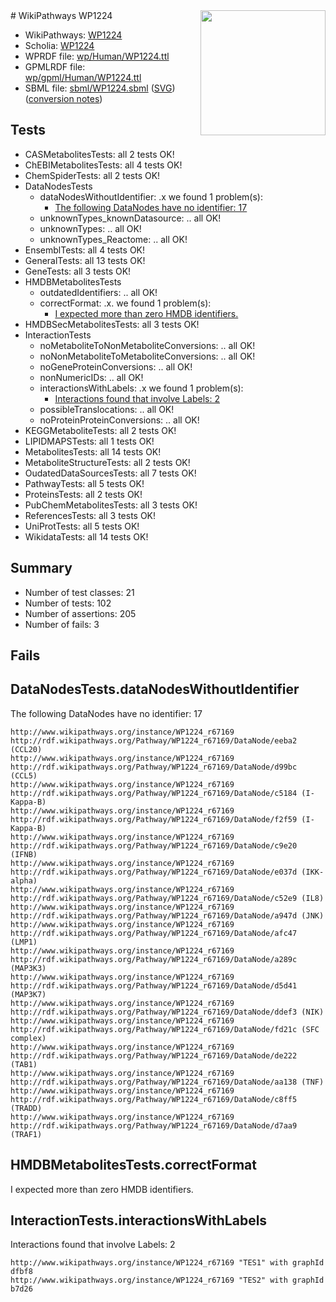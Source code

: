 <img style="float: right; width: 200px" src="../logo.png" />
# WikiPathways WP1224

* WikiPathways: [WP1224](https://identifiers.org/wikipathways:WP1224)
* Scholia: [WP1224](https://scholia.toolforge.org/wikipathways/WP1224)
* WPRDF file: [wp/Human/WP1224.ttl](../wp/Human/WP1224.ttl)
* GPMLRDF file: [wp/gpml/Human/WP1224.ttl](../wp/gpml/Human/WP1224.ttl)
* SBML file: [sbml/WP1224.sbml](../sbml/WP1224.sbml) ([SVG](../sbml/WP1224.svg)) ([conversion notes](../sbml/WP1224.txt))

## Tests
* CASMetabolitesTests: all 2 tests OK!
* ChEBIMetabolitesTests: all 4 tests OK!
* ChemSpiderTests: all 2 tests OK!
* DataNodesTests
    * dataNodesWithoutIdentifier: .x we found 1 problem(s):
        * [The following DataNodes have no identifier: 17](#8792c497)
    * unknownTypes_knownDatasource: .. all OK!
    * unknownTypes: .. all OK!
    * unknownTypes_Reactome: .. all OK!
* EnsemblTests: all 4 tests OK!
* GeneralTests: all 13 tests OK!
* GeneTests: all 3 tests OK!
* HMDBMetabolitesTests
    * outdatedIdentifiers: .. all OK!
    * correctFormat: .x. we found 1 problem(s):
        * [I expected more than zero HMDB identifiers.](#ad154c1e)
* HMDBSecMetabolitesTests: all 3 tests OK!
* InteractionTests
    * noMetaboliteToNonMetaboliteConversions: .. all OK!
    * noNonMetaboliteToMetaboliteConversions: .. all OK!
    * noGeneProteinConversions: .. all OK!
    * nonNumericIDs: .. all OK!
    * interactionsWithLabels: .x we found 1 problem(s):
        * [Interactions found that involve Labels: 2](#630d2679)
    * possibleTranslocations: .. all OK!
    * noProteinProteinConversions: .. all OK!
* KEGGMetaboliteTests: all 2 tests OK!
* LIPIDMAPSTests: all 1 tests OK!
* MetabolitesTests: all 14 tests OK!
* MetaboliteStructureTests: all 2 tests OK!
* OudatedDataSourcesTests: all 7 tests OK!
* PathwayTests: all 5 tests OK!
* ProteinsTests: all 2 tests OK!
* PubChemMetabolitesTests: all 3 tests OK!
* ReferencesTests: all 3 tests OK!
* UniProtTests: all 5 tests OK!
* WikidataTests: all 14 tests OK!


## Summary

* Number of test classes: 21
* Number of tests: 102
* Number of assertions: 205
* Number of fails: 3

## Fails

<a name="8792c497" />

## DataNodesTests.dataNodesWithoutIdentifier

The following DataNodes have no identifier: 17
```
http://www.wikipathways.org/instance/WP1224_r67169 http://rdf.wikipathways.org/Pathway/WP1224_r67169/DataNode/eeba2 (CCL20)
http://www.wikipathways.org/instance/WP1224_r67169 http://rdf.wikipathways.org/Pathway/WP1224_r67169/DataNode/d99bc (CCL5)
http://www.wikipathways.org/instance/WP1224_r67169 http://rdf.wikipathways.org/Pathway/WP1224_r67169/DataNode/c5184 (I-Kappa-B)
http://www.wikipathways.org/instance/WP1224_r67169 http://rdf.wikipathways.org/Pathway/WP1224_r67169/DataNode/f2f59 (I-Kappa-B)
http://www.wikipathways.org/instance/WP1224_r67169 http://rdf.wikipathways.org/Pathway/WP1224_r67169/DataNode/c9e20 (IFNB)
http://www.wikipathways.org/instance/WP1224_r67169 http://rdf.wikipathways.org/Pathway/WP1224_r67169/DataNode/e037d (IKK-alpha)
http://www.wikipathways.org/instance/WP1224_r67169 http://rdf.wikipathways.org/Pathway/WP1224_r67169/DataNode/c52e9 (IL8)
http://www.wikipathways.org/instance/WP1224_r67169 http://rdf.wikipathways.org/Pathway/WP1224_r67169/DataNode/a947d (JNK)
http://www.wikipathways.org/instance/WP1224_r67169 http://rdf.wikipathways.org/Pathway/WP1224_r67169/DataNode/afc47 (LMP1)
http://www.wikipathways.org/instance/WP1224_r67169 http://rdf.wikipathways.org/Pathway/WP1224_r67169/DataNode/a289c (MAP3K3)
http://www.wikipathways.org/instance/WP1224_r67169 http://rdf.wikipathways.org/Pathway/WP1224_r67169/DataNode/d5d41 (MAP3K7)
http://www.wikipathways.org/instance/WP1224_r67169 http://rdf.wikipathways.org/Pathway/WP1224_r67169/DataNode/ddef3 (NIK)
http://www.wikipathways.org/instance/WP1224_r67169 http://rdf.wikipathways.org/Pathway/WP1224_r67169/DataNode/fd21c (SFC complex)
http://www.wikipathways.org/instance/WP1224_r67169 http://rdf.wikipathways.org/Pathway/WP1224_r67169/DataNode/de222 (TAB1)
http://www.wikipathways.org/instance/WP1224_r67169 http://rdf.wikipathways.org/Pathway/WP1224_r67169/DataNode/aa138 (TNF)
http://www.wikipathways.org/instance/WP1224_r67169 http://rdf.wikipathways.org/Pathway/WP1224_r67169/DataNode/c8ff5 (TRADD)
http://www.wikipathways.org/instance/WP1224_r67169 http://rdf.wikipathways.org/Pathway/WP1224_r67169/DataNode/d7aa9 (TRAF1)
```

<a name="ad154c1e" />

## HMDBMetabolitesTests.correctFormat

I expected more than zero HMDB identifiers.
<a name="630d2679" />

## InteractionTests.interactionsWithLabels

Interactions found that involve Labels: 2
```
http://www.wikipathways.org/instance/WP1224_r67169 "TES1" with graphId dfbf8
http://www.wikipathways.org/instance/WP1224_r67169 "TES2" with graphId b7d26
```

